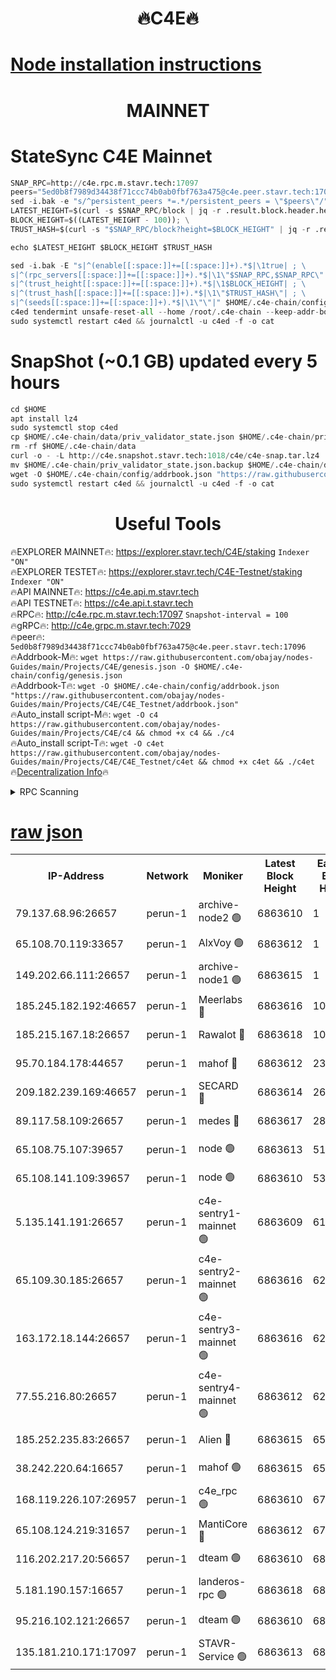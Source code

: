 <h1 align="center"> 🔥C4E🔥</h1>

[Node installation instructions](https://github.com/obajay/nodes-Guides/tree/main/Projects/C4E)
=

<h1 align="center"> MAINNET</h1>

# StateSync C4E Mainnet
```python
SNAP_RPC=http://c4e.rpc.m.stavr.tech:17097
peers="5ed0b8f7989d34438f71ccc74b0ab0fbf763a475@c4e.peer.stavr.tech:17096"
sed -i.bak -e "s/^persistent_peers *=.*/persistent_peers = \"$peers\"/" $HOME/.c4e-chain/config/config.toml
LATEST_HEIGHT=$(curl -s $SNAP_RPC/block | jq -r .result.block.header.height); \
BLOCK_HEIGHT=$((LATEST_HEIGHT - 100)); \
TRUST_HASH=$(curl -s "$SNAP_RPC/block?height=$BLOCK_HEIGHT" | jq -r .result.block_id.hash)

echo $LATEST_HEIGHT $BLOCK_HEIGHT $TRUST_HASH

sed -i.bak -E "s|^(enable[[:space:]]+=[[:space:]]+).*$|\1true| ; \
s|^(rpc_servers[[:space:]]+=[[:space:]]+).*$|\1\"$SNAP_RPC,$SNAP_RPC\"| ; \
s|^(trust_height[[:space:]]+=[[:space:]]+).*$|\1$BLOCK_HEIGHT| ; \
s|^(trust_hash[[:space:]]+=[[:space:]]+).*$|\1\"$TRUST_HASH\"| ; \
s|^(seeds[[:space:]]+=[[:space:]]+).*$|\1\"\"|" $HOME/.c4e-chain/config/config.toml
c4ed tendermint unsafe-reset-all --home /root/.c4e-chain --keep-addr-book
sudo systemctl restart c4ed && journalctl -u c4ed -f -o cat
```
# SnapShot (~0.1 GB) updated every 5 hours
```python
cd $HOME
apt install lz4
sudo systemctl stop c4ed
cp $HOME/.c4e-chain/data/priv_validator_state.json $HOME/.c4e-chain/priv_validator_state.json.backup
rm -rf $HOME/.c4e-chain/data
curl -o - -L http://c4e.snapshot.stavr.tech:1018/c4e/c4e-snap.tar.lz4 | lz4 -c -d - | tar -x -C $HOME/.c4e-chain --strip-components 2
mv $HOME/.c4e-chain/priv_validator_state.json.backup $HOME/.c4e-chain/data/priv_validator_state.json
wget -O $HOME/.c4e-chain/config/addrbook.json "https://raw.githubusercontent.com/obajay/nodes-Guides/main/Projects/C4E/addrbook.json"
sudo systemctl restart c4ed && journalctl -u c4ed -f -o cat
```
 <h1 align="center"> Useful Tools</h1>

🔥EXPLORER MAINNET🔥:  https://explorer.stavr.tech/C4E/staking            `Indexer "ON"` \
🔥EXPLORER TESTET🔥:   https://explorer.stavr.tech/C4E-Testnet/staking     `Indexer "ON"` \
🔥API MAINNET🔥:       https://c4e.api.m.stavr.tech \
🔥API TESTNET🔥:       https://c4e.api.t.stavr.tech \
🔥RPC🔥:               http://c4e.rpc.m.stavr.tech:17097                  `Snapshot-interval = 100` \
🔥gRPC🔥:              http://c4e.grpc.m.stavr.tech:7029 \
🔥peer🔥:              `5ed0b8f7989d34438f71ccc74b0ab0fbf763a475@c4e.peer.stavr.tech:17096` \
🔥Addrbook-M🔥:    ```wget https://raw.githubusercontent.com/obajay/nodes-Guides/main/Projects/C4E/genesis.json -O $HOME/.c4e-chain/config/genesis.json``` \
🔥Addrbook-T🔥:    ```wget -O $HOME/.c4e-chain/config/addrbook.json "https://raw.githubusercontent.com/obajay/nodes-Guides/main/Projects/C4E/C4E_Testnet/addrbook.json"``` \
🔥Auto_install script-M🔥: ```wget -O c4 https://raw.githubusercontent.com/obajay/nodes-Guides/main/Projects/C4E/c4 && chmod +x c4 && ./c4``` \
🔥Auto_install script-T🔥: ```wget -O c4et https://raw.githubusercontent.com/obajay/nodes-Guides/main/Projects/C4E/C4E_Testnet/c4et && chmod +x c4et && ./c4et``` \
🔥[Decentralization Info](https://github.com/obajay/StateSync-snapshots/tree/main/Projects/C4E/Decentralization)🔥




<details>
<summary>RPC Scanning</summary>

<h2 align="center"> We scan nodes in real time every 4 hours. And we provide the final result of RPC endpoints.
We cannot influence the operation of these nodes in any way. </h2>


```python
If Voting Power is higher than 0 --> then the Node is a validator of the network and may be subject to attack and be a potential threat to the chain.
```
```python
We marked such validators with a red symbol
```

</details>

[raw json](https://rpc-check.c4e.stavr.tech/c4e/rpc-c4e-result.json)
=



<table><tr><th>IP-Address</th><th>Network</th><th>Moniker</th><th>Latest Block Height</th><th>Earliest Block Height</th><th>Catching Up</th><th>Tx Index</th><th>Voting Power</th><th>Scan Time</th></tr><tr><td>79.137.68.96:26657</td><td>perun-1</td><td>archive-node2 🟢</td><td>6863610</td><td>1</td><td>False</td><td>on</td><td>0</td><td>2024-01-23T23:45:37.509816752UTC</td></tr><tr><td>65.108.70.119:33657</td><td>perun-1</td><td>AlxVoy 🟢</td><td>6863612</td><td>1</td><td>False</td><td>on</td><td>0</td><td>2024-01-23T23:45:54.218118240UTC</td></tr><tr><td>149.202.66.111:26657</td><td>perun-1</td><td>archive-node1 🟢</td><td>6863615</td><td>1</td><td>False</td><td>on</td><td>0</td><td>2024-01-23T23:46:10.275989752UTC</td></tr><tr><td>185.245.182.192:46657</td><td>perun-1</td><td>Meerlabs 🔴</td><td>6863616</td><td>1051501</td><td>False</td><td>on</td><td>527310</td><td>2024-01-23T23:46:17.554801745UTC</td></tr><tr><td>185.215.167.18:26657</td><td>perun-1</td><td>Rawalot 🔴</td><td>6863618</td><td>1090501</td><td>False</td><td>on</td><td>701423</td><td>2024-01-23T23:46:29.620520320UTC</td></tr><tr><td>95.70.184.178:44657</td><td>perun-1</td><td>mahof 🔴</td><td>6863612</td><td>2342001</td><td>False</td><td>off</td><td>1865533</td><td>2024-01-23T23:45:51.402072487UTC</td></tr><tr><td>209.182.239.169:46657</td><td>perun-1</td><td>SECARD 🔴</td><td>6863614</td><td>2616101</td><td>False</td><td>off</td><td>1136703</td><td>2024-01-23T23:46:05.494056509UTC</td></tr><tr><td>89.117.58.109:26657</td><td>perun-1</td><td>medes 🔴</td><td>6863617</td><td>2826001</td><td>False</td><td>off</td><td>1484927</td><td>2024-01-23T23:46:24.751975672UTC</td></tr><tr><td>65.108.75.107:39657</td><td>perun-1</td><td>node 🟢</td><td>6863613</td><td>5198801</td><td>False</td><td>on</td><td>0</td><td>2024-01-23T23:45:56.688521621UTC</td></tr><tr><td>65.108.141.109:39657</td><td>perun-1</td><td>node 🟢</td><td>6863610</td><td>5303301</td><td>False</td><td>on</td><td>0</td><td>2024-01-23T23:45:39.985636216UTC</td></tr><tr><td>5.135.141.191:26657</td><td>perun-1</td><td>c4e-sentry1-mainnet 🟢</td><td>6863609</td><td>6198001</td><td>False</td><td>on</td><td>0</td><td>2024-01-23T23:45:36.463729390UTC</td></tr><tr><td>65.109.30.185:26657</td><td>perun-1</td><td>c4e-sentry2-mainnet 🟢</td><td>6863616</td><td>6238301</td><td>False</td><td>on</td><td>0</td><td>2024-01-23T23:46:17.207459915UTC</td></tr><tr><td>163.172.18.144:26657</td><td>perun-1</td><td>c4e-sentry3-mainnet 🟢</td><td>6863616</td><td>6239001</td><td>False</td><td>on</td><td>0</td><td>2024-01-23T23:46:18.284463510UTC</td></tr><tr><td>77.55.216.80:26657</td><td>perun-1</td><td>c4e-sentry4-mainnet 🟢</td><td>6863612</td><td>6241001</td><td>False</td><td>on</td><td>0</td><td>2024-01-23T23:45:51.795526265UTC</td></tr><tr><td>185.252.235.83:26657</td><td>perun-1</td><td>Alien 🔴</td><td>6863615</td><td>6502501</td><td>False</td><td>on</td><td>1136703</td><td>2024-01-23T23:46:12.682939645UTC</td></tr><tr><td>38.242.220.64:16657</td><td>perun-1</td><td>mahof 🟢</td><td>6863615</td><td>6545801</td><td>False</td><td>off</td><td>0</td><td>2024-01-23T23:46:07.903455232UTC</td></tr><tr><td>168.119.226.107:26957</td><td>perun-1</td><td>c4e_rpc 🟢</td><td>6863610</td><td>6763610</td><td>False</td><td>on</td><td>0</td><td>2024-01-23T23:45:44.373081965UTC</td></tr><tr><td>65.108.124.219:31657</td><td>perun-1</td><td>MantiCore 🔴</td><td>6863612</td><td>6763612</td><td>False</td><td>off</td><td>193313</td><td>2024-01-23T23:45:50.963251085UTC</td></tr><tr><td>116.202.217.20:56657</td><td>perun-1</td><td>dteam 🟢</td><td>6863610</td><td>6800901</td><td>False</td><td>on</td><td>0</td><td>2024-01-23T23:45:36.794738383UTC</td></tr><tr><td>5.181.190.157:16657</td><td>perun-1</td><td>landeros-rpc 🟢</td><td>6863618</td><td>6851001</td><td>False</td><td>on</td><td>0</td><td>2024-01-23T23:46:29.213035220UTC</td></tr><tr><td>95.216.102.121:26657</td><td>perun-1</td><td>dteam 🟢</td><td>6863610</td><td>6857001</td><td>False</td><td>on</td><td>0</td><td>2024-01-23T23:45:37.179138520UTC</td></tr><tr><td>135.181.210.171:17097</td><td>perun-1</td><td>STAVR-Service 🟢</td><td>6863613</td><td>6860501</td><td>False</td><td>on</td><td>0</td><td>2024-01-23T23:45:57.040124527UTC</td></tr></table>
